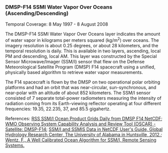 ### DMSP-F14 SSMI Water Vapor Over Oceans (Ascending/Descending)
Temporal Coverage: 8 May 1997 - 8 August 2008

The DMSP-F14 SSMI Water Vapor Over Oceans layer indicates the amount of water vapor in kilograms per meters squared (kg/m<sup>2</sup>) over oceans. The imagery resolution is about 0.25 degrees, or about 28 kilometers, and the temporal resolution is daily. This is available in two layers, ascending, local PM and descending, local AM. This layer was constructed by the Special Sensor Microwave/Imager (SSM/I) sensor that flew on the Defense Meteorological Satellite Program (DMSP) F14 spacecraft using a unified, physically based algorithm to retrieve water vapor measurements.

The F14 spacecraft is flown by the DMSP on two operational polar orbiting platforms and had an orbit that was near-circular, sun-synchronous, and near-polar with an altitude of about 852 kilometers. The SSM/I sensor consisted of 7 separate total-power radiometers measuring the intensity of radiation coming from its Earth-viewing reflector operating at four different frequencies: 19.35, 22.235, 37, and 85.5 gigahertz.

References:
[RSS SSM/I Ocean Product Grids Daily from DMSP F14 NetCDF](https://doi.org/10.5067/MEASURES/DMSP-F14/SSMI/DATA301);
[WMO Observing System Capability Analysis and Review Tool (OSCAR) - Satellite: DMSP-F14](https://www.wmo-sat.info/oscar/satellites/view/61);
[SSM/I and SSMIS Data in NetCDF User's Guide, Global Hydrology Research Center, The University of Alabama in Huntsville, 2012.](https://ghrc.nsstc.nasa.gov/pub/doc/ssmi_netcdf/SSMI_Data_in_NetCDF.docx);
[Wentz. F., A Well Calibrated Ocean Algorithm for SSM/I, Remote Sensing Systems.](http://images.remss.com/papers/ssmi.pdf)
